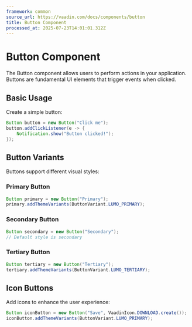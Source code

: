 ```yaml
---
framework: common
source_url: https://vaadin.com/docs/components/button
title: Button Component
processed_at: 2025-07-23T14:01:01.312Z
---
```


# Button Component

The Button component allows users to perform actions in your application. Buttons are fundamental UI elements that trigger events when clicked.

## Basic Usage

Create a simple button:

```java
Button button = new Button("Click me");
button.addClickListener(e -> {
    Notification.show("Button clicked!");
});
```

## Button Variants

Buttons support different visual styles:

### Primary Button

```java
Button primary = new Button("Primary");
primary.addThemeVariants(ButtonVariant.LUMO_PRIMARY);
```

### Secondary Button

```java
Button secondary = new Button("Secondary");
// Default style is secondary
```

### Tertiary Button

```java
Button tertiary = new Button("Tertiary");
tertiary.addThemeVariants(ButtonVariant.LUMO_TERTIARY);
```

## Icon Buttons

Add icons to enhance the user experience:

```java
Button iconButton = new Button("Save", VaadinIcon.DOWNLOAD.create());
iconButton.addThemeVariants(ButtonVariant.LUMO_PRIMARY);
``` 